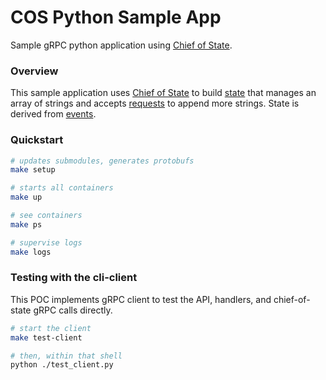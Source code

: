 # COS Python Sample App

Sample gRPC python application using [Chief of State](github.com/namely/chief-of-state).

### Overview

This sample application uses [Chief of State](github.com/namely/chief-of-state) to build [state](./proto/sample_app/state.proto) that
manages an array of strings and accepts [requests](./proto/sample_app/api.proto) to append more strings. State is derived from
[events](./proto/sample_app/events.proto).

### Quickstart

```bash
# updates submodules, generates protobufs
make setup

# starts all containers
make up

# see containers
make ps

# supervise logs
make logs
```


### Testing with the cli-client

This POC implements gRPC client to test the API, handlers, and chief-of-state gRPC calls directly.
```bash
# start the client
make test-client

# then, within that shell
python ./test_client.py
```
